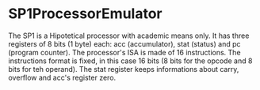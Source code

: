 # SP1ProcessorEmulator
The SP1 is a Hipotetical processor with academic means only. It has three registers of 8 bits (1 byte) each: acc (accumulator), stat (status) and pc (program counter). The processor's ISA is made of 16 instructions. The instructions format is fixed, in this case 16 bits (8 bits for the opcode and 8 bits for teh operand). The stat register keeps informations about carry, overflow and acc's register zero.
